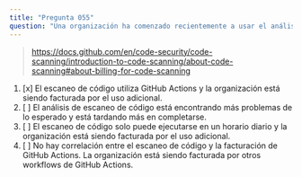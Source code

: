 ```yaml
---
title: "Pregunta 055"
question: "Una organización ha comenzado recientemente a usar el análisis de CodeQL para todas las pull requests en sus repositorios, así como a ejecutar el análisis en un horario por hora. Desde entonces, están experimentando facturas de GitHub Actions más altas de lo habitual. ¿Cuál es la causa más probable de esto?"
---
```


> https://docs.github.com/en/code-security/code-scanning/introduction-to-code-scanning/about-code-scanning#about-billing-for-code-scanning
1. [x] El escaneo de código utiliza GitHub Actions y la organización está siendo facturada por el uso adicional.
1. [ ] El análisis de escaneo de código está encontrando más problemas de lo esperado y está tardando más en completarse.
1. [ ] El escaneo de código solo puede ejecutarse en un horario diario y la organización está siendo facturada por el uso adicional.
1. [ ] No hay correlación entre el escaneo de código y la facturación de GitHub Actions. La organización está siendo facturada por otros workflows de GitHub Actions.
